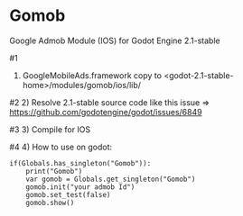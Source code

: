 # Gomob
Google Admob Module (IOS) for Godot Engine 2.1-stable

#1
1) GoogleMobileAds.framework copy to <godot-2.1-stable-home>/modules/gomob/ios/lib/

#2
2) Resolve 2.1-stable source code like this issue => https://github.com/godotengine/godot/issues/6849

#3
3) Compile for IOS 

#4
4) How to use on godot:

	if(Globals.has_singleton("Gomob")):
		print("Gomob")
		var gomob = Globals.get_singleton("Gomob")
		gomob.init("your admob Id")
		gomob.set_test(false)
		gomob.show()
